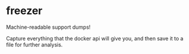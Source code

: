 # freezer

Machine-readable support dumps!

Capture everything that the docker api will give you, and then save it to a file for further analysis.

